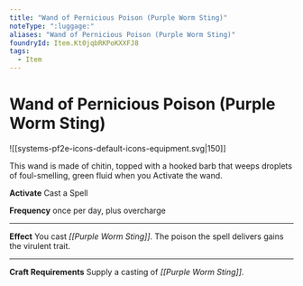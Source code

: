 ```yaml
---
title: "Wand of Pernicious Poison (Purple Worm Sting)"
noteType: ":luggage:"
aliases: "Wand of Pernicious Poison (Purple Worm Sting)"
foundryId: Item.Kt0jqbRKPoKXXFJ8
tags:
  - Item
---
```


# Wand of Pernicious Poison (Purple Worm Sting)
![[systems-pf2e-icons-default-icons-equipment.svg|150]]

This wand is made of chitin, topped with a hooked barb that weeps droplets of foul-smelling, green fluid when you Activate the wand.

**Activate** Cast a Spell

**Frequency** once per day, plus overcharge

* * *

**Effect** You cast _[[Purple Worm Sting]]_. The poison the spell delivers gains the virulent trait.

* * *

**Craft Requirements** Supply a casting of _[[Purple Worm Sting]]_.
